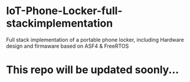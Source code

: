 # IoT-Phone-Locker-full-stackimplementation
Full stack implementation of a portable phone locker, including Hardware design and firmaware based on ASF4 &amp; FreeRTOS

# This repo will be updated soonly...
